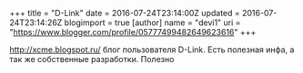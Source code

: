 +++
title = "D-Link"
date = 2016-07-24T23:14:00Z
updated = 2016-07-24T23:14:26Z
blogimport = true 
[author]
	name = "devi1"
	uri = "https://www.blogger.com/profile/05777499482649623616"
+++

<a href="http://xcme.blogspot.ru/">http://xcme.blogspot.ru/</a>&nbsp;блог пользователя D-Link. Есть полезная инфа, а так же собственные разработки. Полезно
